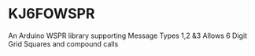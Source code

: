 # KJ6FOWSPR
An Arduino WSPR library supporting Message Types 1,2 &amp;3  Allows 6 Digit Grid Squares and compound calls
